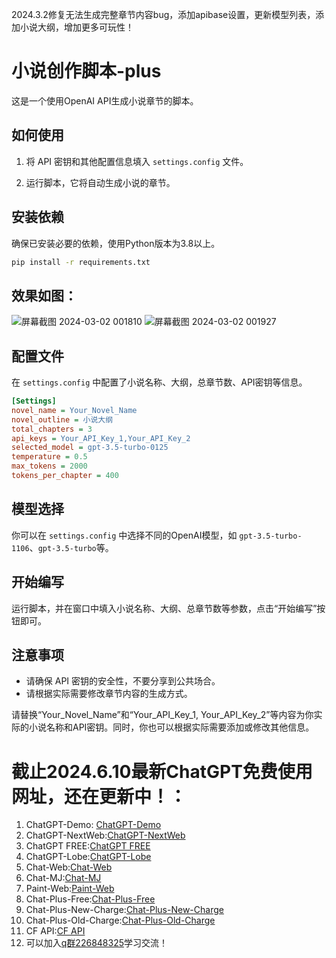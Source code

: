 2024.3.2修复无法生成完整章节内容bug，添加apibase设置，更新模型列表，添加小说大纲，增加更多可玩性！
# 小说创作脚本-plus

这是一个使用OpenAI API生成小说章节的脚本。


## 如何使用

1. 将 API 密钥和其他配置信息填入 `settings.config` 文件。

2. 运行脚本，它将自动生成小说的章节。

## 安装依赖

确保已安装必要的依赖，使用Python版本为3.8以上。

```bash
pip install -r requirements.txt

```
## 效果如图：
![屏幕截图 2024-03-02 001810](https://github.com/buwanyuanshen/ChatGPT-NovelWrite/assets/144007759/68fcb66c-751d-44c7-91d1-897b6a8f3e27)
![屏幕截图 2024-03-02 001927](https://github.com/buwanyuanshen/ChatGPT-NovelWrite/assets/144007759/76601cf6-5c4e-4663-8a9d-22ce0dd80469)


## 配置文件

在 `settings.config` 中配置了小说名称、大纲，总章节数、API密钥等信息。

```ini
[Settings]
novel_name = Your_Novel_Name
novel_outline = 小说大纲
total_chapters = 3
api_keys = Your_API_Key_1,Your_API_Key_2
selected_model = gpt-3.5-turbo-0125
temperature = 0.5
max_tokens = 2000
tokens_per_chapter = 400
```

## 模型选择

你可以在 `settings.config` 中选择不同的OpenAI模型，如 `gpt-3.5-turbo-1106`、`gpt-3.5-turbo`等。

## 开始编写

运行脚本，并在窗口中填入小说名称、大纲、总章节数等参数，点击“开始编写”按钮即可。

## 注意事项

- 请确保 API 密钥的安全性，不要分享到公共场合。
- 请根据实际需要修改章节内容的生成方式。


请替换“Your_Novel_Name”和“Your_API_Key_1, Your_API_Key_2”等内容为你实际的小说名称和API密钥。同时，你也可以根据实际需要添加或修改其他信息。
# 截止2024.6.10最新ChatGPT免费使用网址，还在更新中！：
1. ChatGPT-Demo: [ChatGPT-Demo](https://6.chatpro.icu) 
2. ChatGPT-NextWeb:[ChatGPT-NextWeb](https://chatpro.icu)
3. ChatGPT FREE:[ChatGPT FREE](https://api.ccfgpt.cn) 
4. ChatGPT-Lobe:[ChatGPT-Lobe](https://66.chatpro.icu)
5. Chat-Web:[Chat-Web](https://web.ccf666.cn) 
6. Chat-MJ:[Chat-MJ](https://mj.chatpro.icu) 
7. Paint-Web:[Paint-Web](https://paint.ccf666.cn) 
8. Chat-Plus-Free:[Chat-Plus-Free](https://free.chatpro.icu)
9. Chat-Plus-New-Charge:[Chat-Plus-New-Charge](https://gpt.chatpro.icu)
10. Chat-Plus-Old-Charge:[Chat-Plus-Old-Charge](https://gpts.chatpro.icu)
11. CF API:[CF API](https://api.ccf666.cn)
12. 可以加入[q群226848325](https://qm.qq.com/cgi-bin/qm/qr?_wv=1027&k=1OOigjF5hxHUSQ5GE5U2UOIwswuckYOe&authKey=2pdTkM0NqehD2OuMojvBMnsmCAUcD6oO3ttDzS5CNle8tnre1a9Jp30aJZVUnC2c&noverify=0&group_code=226848325)学习交流！
